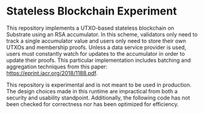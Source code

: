 # Stateless Blockchain Experiment

This repository implements a UTXO-based stateless blockchain on Substrate using an RSA accumulator. In this scheme,
validators only need to track a single accumulator value and users only need to store their own UTXOs and membership
proofs. Unless a data service provider is used, users must constantly watch for updates to the accumulator in order to
update their proofs. This particular implementation includes batching and aggregation techniques from this paper:
https://eprint.iacr.org/2018/1188.pdf.

This repository is experimental and is not meant to be used in production. The design choices made in this runtime
are impractical from both a security and usability standpoint. Additionally, the following code has not been checked for
correctness nor has been optimized for efficiency.